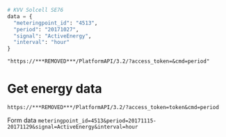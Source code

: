 ```python
# KVV Solcell SE76
data = {
  "meteringpoint_id": "4513",
  "period": "20171027",
  "signal": "ActiveEnergy",
  "interval": "hour"
}
```

`"https://***REMOVED***/PlatformAPI/3.2/?access_token=&cmd=period"`


# Get energy data

`https://***REMOVED***/PlatformAPI/3.2/?access_token=token&cmd=period`


Form data
`meteringpoint_id=4513&period=20171115-20171129&signal=ActiveEnergy&interval=hour`